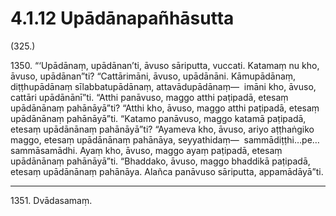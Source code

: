 

# 4.1.12 Upādānapañhāsutta




(325.)

1350\. “‘Upādānaṃ, upādānan’ti, āvuso sāriputta, vuccati. Katamaṃ nu kho, āvuso, upādānan”ti? “Cattārimāni, āvuso, upādānāni. Kāmupādānaṃ, diṭṭhupādānaṃ sīlabbatupādānaṃ, attavādupādānaṃ—  imāni kho, āvuso, cattāri upādānānī”ti. “Atthi panāvuso, maggo atthi paṭipadā, etesaṃ upādānānaṃ pahānāyā”ti? “Atthi kho, āvuso, maggo atthi paṭipadā, etesaṃ upādānānaṃ pahānāyā”ti. “Katamo panāvuso, maggo katamā paṭipadā, etesaṃ upādānānaṃ pahānāyā”ti? “Ayameva kho, āvuso, ariyo aṭṭhaṅgiko maggo, etesaṃ upādānānaṃ pahānāya, seyyathidaṃ—  sammādiṭṭhi…pe…  sammāsamādhi. Ayaṃ kho, āvuso, maggo ayaṃ paṭipadā, etesaṃ upādānānaṃ pahānāyā”ti. “Bhaddako, āvuso, maggo bhaddikā paṭipadā, etesaṃ upādānānaṃ pahānāya. Alañca panāvuso sāriputta, appamādāyā”ti.

---

1351\. Dvādasamaṃ.





